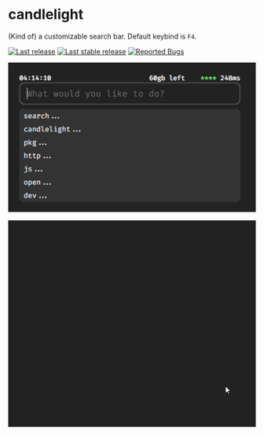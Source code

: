 # candlelight
(Kind of) a customizable search bar. Default keybind is `F4`.

[![Last release](https://img.shields.io/github/v/release/nbitzz/candlelight?include_prereleases&label=last%20release)](https://github.com/nbitzz/candlelight/releases) [![Last stable release](https://img.shields.io/github/v/release/nbitzz/candlelight?label=last%20release)](https://github.com/nbitzz/candlelight/releases) [![Reported Bugs](https://img.shields.io/github/issues-raw/nbitzz/candlelight/bug?label=reported%20bugs)](https://github.com/nbitzz/candlelight/issues?q=is%3Aissue+is%3Aopen+label%3Abug)

![Screenshot](https://github.com/nbitzz/candlelight/blob/main/GITHUB_ASSETS/chrome_F2oI3FfgEx.png)

![Widgets GIF](https://github.com/nbitzz/candlelight/blob/main/GITHUB_ASSETS/7Gn2BCNXrR.gif)
